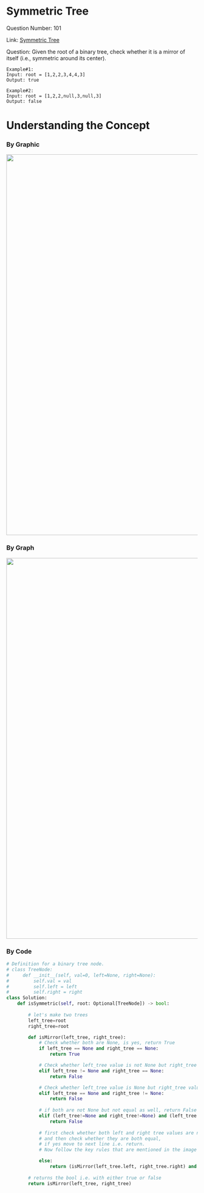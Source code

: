 # Symmetric Tree

Question Number: 101

Link: <a href="https://leetcode.com/problems/symmetric-tree/">Symmetric Tree</a>

Question: Given the root of a binary tree, check whether it is a mirror of itself (i.e., symmetric around its center).

```
Example#1:
Input: root = [1,2,2,3,4,4,3]
Output: true
```

```
Example#2:
Input: root = [1,2,2,null,3,null,3]
Output: false
```
# Understanding the Concept

### By Graphic
<img src="https://github.com/alihussainia/LeetCode-Python/blob/master/Binary_Tree/101-symmetric-tree/img/symmetric-tree-graphic.png" width="1000"/>

### By Graph
<img src="https://github.com/alihussainia/LeetCode-Python/blob/master/Binary_Tree/101-symmetric-tree/img/symmetric-tree-graph.png" width="1000"/>

### By Code

``` Python
# Definition for a binary tree node.
# class TreeNode:
#     def __init__(self, val=0, left=None, right=None):
#         self.val = val
#         self.left = left
#         self.right = right
class Solution:
    def isSymmetric(self, root: Optional[TreeNode]) -> bool:
        
        # let's make two trees
        left_tree=root
        right_tree=root

        def isMirror(left_tree, right_tree):
            # Check whether both are None, is yes, return True
            if left_tree == None and right_tree == None: 
                return True

            # Check whether left_tree value is not None but right_tree value is None, is yes, return False
            elif left_tree != None and right_tree == None:
                return False

            # Check whether left_tree value is None but right_tree value is not None, is yes, return False
            elif left_tree == None and right_tree != None:
                return False
            
            # if both are not None but not equal as well, return False
            elif (left_tree!=None and right_tree!=None) and (left_tree.val!=right_tree.val):
                return False
            
            # first check whether both left and right tree values are not None 
            # and then check whether they are both equal, 
            # if yes move to next line i.e. return. 
            # Now follow the key rules that are mentioned in the image above

            else:  
                return (isMirror(left_tree.left, right_tree.right) and isMirror(left_tree.right, right_tree.left))
        
        # returns the bool i.e. with either true or false 
        return isMirror(left_tree, right_tree)
```
